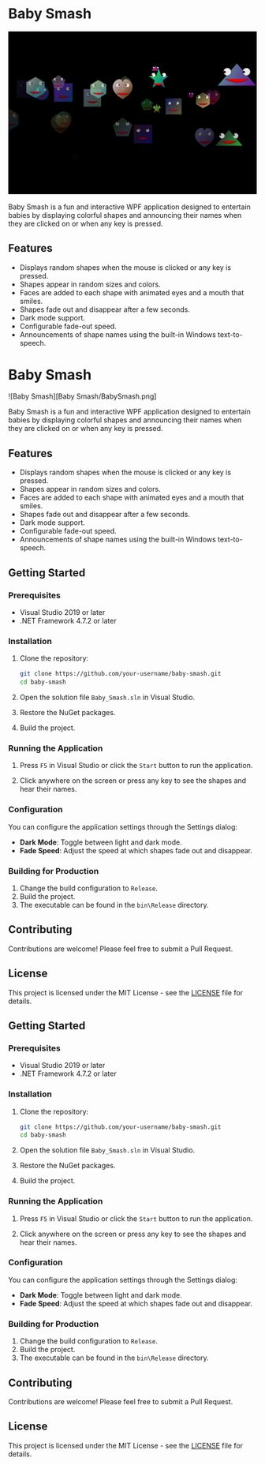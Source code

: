 ﻿# Baby Smash

![Baby Smash](./Baby%20Smash/BabySmash.png)

Baby Smash is a fun and interactive WPF application designed to entertain babies by displaying colorful shapes and announcing their names when they are clicked on or when any key is pressed.

## Features

- Displays random shapes when the mouse is clicked or any key is pressed.
- Shapes appear in random sizes and colors.
- Faces are added to each shape with animated eyes and a mouth that smiles.
- Shapes fade out and disappear after a few seconds.
- Dark mode support.
- Configurable fade-out speed.
- Announcements of shape names using the built-in Windows text-to-speech.

# Baby Smash

![Baby Smash][Baby Smash/BabySmash.png]

Baby Smash is a fun and interactive WPF application designed to entertain babies by displaying colorful shapes and announcing their names when they are clicked on or when any key is pressed.

## Features

- Displays random shapes when the mouse is clicked or any key is pressed.
- Shapes appear in random sizes and colors.
- Faces are added to each shape with animated eyes and a mouth that smiles.
- Shapes fade out and disappear after a few seconds.
- Dark mode support.
- Configurable fade-out speed.
- Announcements of shape names using the built-in Windows text-to-speech.

## Getting Started

### Prerequisites

- Visual Studio 2019 or later
- .NET Framework 4.7.2 or later

### Installation

1. Clone the repository:

   ```bash
   git clone https://github.com/your-username/baby-smash.git
   cd baby-smash
   ```

2. Open the solution file `Baby_Smash.sln` in Visual Studio.

3. Restore the NuGet packages.

4. Build the project.

### Running the Application

1. Press `F5` in Visual Studio or click the `Start` button to run the application.

2. Click anywhere on the screen or press any key to see the shapes and hear their names.

### Configuration

You can configure the application settings through the Settings dialog:

- **Dark Mode**: Toggle between light and dark mode.
- **Fade Speed**: Adjust the speed at which shapes fade out and disappear.

### Building for Production

1. Change the build configuration to `Release`.
2. Build the project.
3. The executable can be found in the `bin\Release` directory.

## Contributing

Contributions are welcome! Please feel free to submit a Pull Request.

## License

This project is licensed under the MIT License - see the [LICENSE](LICENSE) file for details.

## Getting Started

### Prerequisites

- Visual Studio 2019 or later
- .NET Framework 4.7.2 or later

### Installation

1. Clone the repository:

   ```bash
   git clone https://github.com/your-username/baby-smash.git
   cd baby-smash
   ```

2. Open the solution file `Baby_Smash.sln` in Visual Studio.

3. Restore the NuGet packages.

4. Build the project.

### Running the Application

1. Press `F5` in Visual Studio or click the `Start` button to run the application.

2. Click anywhere on the screen or press any key to see the shapes and hear their names.

### Configuration

You can configure the application settings through the Settings dialog:

- **Dark Mode**: Toggle between light and dark mode.
- **Fade Speed**: Adjust the speed at which shapes fade out and disappear.

### Building for Production

1. Change the build configuration to `Release`.
2. Build the project.
3. The executable can be found in the `bin\Release` directory.

## Contributing

Contributions are welcome! Please feel free to submit a Pull Request.

## License

This project is licensed under the MIT License - see the [LICENSE](LICENSE) file for details.
